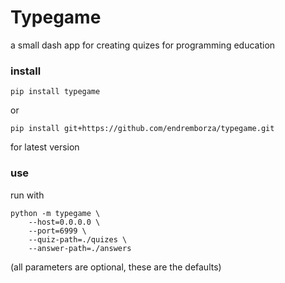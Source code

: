 # Typegame

a small dash app for creating quizes for programming education

### install
`pip install typegame`

or

`pip install git+https://github.com/endremborza/typegame.git`

for latest version

### use

run with 

```
python -m typegame \
    --host=0.0.0.0 \
    --port=6999 \
    --quiz-path=./quizes \
    --answer-path=./answers
```

(all parameters are optional, these are the defaults)